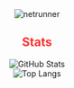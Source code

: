 <div align="center">
    <img src="https://github.com/user-attachments/assets/2a62ed9b-791e-4946-9084-50537b9b9eb8" alt="netrunner">
</div>

<h2 align="center" style="color:#ff3131;">Stats </h2>

<div align="center" display="flex" justify-content="space-between">
    <img src="https://github-readme-stats.vercel.app/api?username=Grs-grs&bg_color=30,ff073a,0d0d0d&title_color=000000&text_color=ffffff" alt="GitHub Stats">
    <br>
    <img src="https://github-readme-stats.vercel.app/api/top-langs/?username=Grs-grs&layout=compact&bg_color=30,ff073a,0d0d0d&title_color=000000&text_color=ffffff" alt="Top Langs">
</div>
